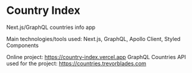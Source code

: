 # Country Index

Next.js/GraphQL countries info app 

Main technologies/tools used: Next.js, GraphQL, Apollo Client, Styled Components

Online project: https://country-index.vercel.app
GraphQL Countries API used for the project: https://countries.trevorblades.com
